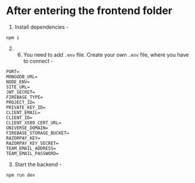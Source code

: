 # After entering the frontend folder

1. Install dependencies -
```
npm i
```

2. 6. You need to add `.env` file. Create your own `.env` file, where you have to connect - 

```
PORT=
MONGODB_URL=
NODE_ENV=
SITE_URL=
JWT_SECRET=
FIREBASE_TYPE=
PROJECT_ID=
PRIVATE_KEY_ID=
CLIENT_EMAIL=
CLIENT_ID=
CLIENT_X509_CERT_URL=
UNIVERSE_DOMAIN=
FIREBASE_STORAGE_BUCKET=
RAZORPAY_KEY=
RAZORPAY_KEY_SECRET=
TEAM_EMAIL_ADDRESS=
TEAM_EMAIL_PASSWORD=
```

3. Start the backend -

```
npm run dev
```

